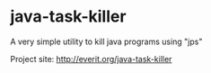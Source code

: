 java-task-killer
================

A very simple utility to kill java programs using "jps"

Project site: http://everit.org/java-task-killer
